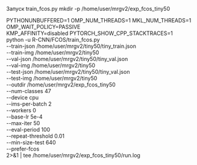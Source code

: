 Запуск train_fcos.py
mkdir -p /home/user/mrgv2/exp_fcos_tiny50

PYTHONUNBUFFERED=1 OMP_NUM_THREADS=1 MKL_NUM_THREADS=1 OMP_WAIT_POLICY=PASSIVE \
KMP_AFFINITY=disabled PYTORCH_SHOW_CPP_STACKTRACES=1 \
python -u R-CNN/FCOS/train_fcos.py \
  --train-json /home/user/mrgv2/tiny50/tiny_train.json \
  --train-img  /home/user/mrgv2/tiny50 \
  --val-json   /home/user/mrgv2/tiny50/tiny_val.json \
  --val-img    /home/user/mrgv2/tiny50 \
  --test-json  /home/user/mrgv2/tiny50/tiny_val.json \
  --test-img   /home/user/mrgv2/tiny50 \
  --outdir     /home/user/mrgv2/exp_fcos_tiny50 \
  --num-classes 47 \
  --device cpu \
  --ims-per-batch 2 \
  --workers 0 \
  --base-lr 5e-4 \
  --max-iter 50 \
  --eval-period 100 \
  --repeat-threshold 0.01 \
  --min-size-test 640 \
  --prefer-fcos \
  2>&1 | tee /home/user/mrgv2/exp_fcos_tiny50/run.log